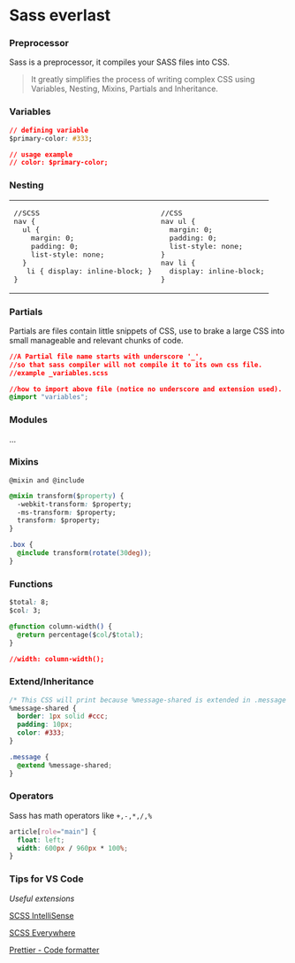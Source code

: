 # Sass everlast

### Preprocessor

Sass is a preprocessor, it compiles your SASS files into CSS.

> It greatly simplifies the process of writing complex CSS
> using Variables, Nesting, Mixins, Partials and Inheritance.

### Variables

```css
// defining variable
$primary-color: #333;

// usage example
// color: $primary-color;
```

### Nesting

<table width="100%"><tr>
<td>
<pre>
//SCSS
nav {
  ul {
    margin: 0;
    padding: 0;
    list-style: none;
  }
   li { display: inline-block; }
}
</pre>
</td>
<td>
<pre>
//CSS
nav ul {
  margin: 0;
  padding: 0;
  list-style: none;
}
nav li {
  display: inline-block;
}
</pre>
</td>
</tr></table>

### Partials

Partials are files contain little snippets of CSS, use to brake a large CSS into small manageable and relevant chunks of code.

```css
//A Partial file name starts with underscore '_',
//so that sass compiler will not compile it to its own css file.
//example _variables.scss

//how to import above file (notice no underscore and extension used).
@import "variables";
```

### Modules

...

### Mixins

`@mixin and @include`

```css
@mixin transform($property) {
  -webkit-transform: $property;
  -ms-transform: $property;
  transform: $property;
}

.box {
  @include transform(rotate(30deg));
}
```

### Functions

```css
$total: 8;
$col: 3;

@function column-width() {
  @return percentage($col/$total);
}

//width: column-width();
```

### Extend/Inheritance

```css
/* This CSS will print because %message-shared is extended in .message class. */
%message-shared {
  border: 1px solid #ccc;
  padding: 10px;
  color: #333;
}

.message {
  @extend %message-shared;
}
```

### Operators

Sass has math operators like `+,-,*,/,%`

```css
article[role="main"] {
  float: left;
  width: 600px / 960px * 100%;
}
```

### Tips for VS Code

_*Useful extensions*_

[SCSS IntelliSense](https://marketplace.visualstudio.com/items?itemName=mrmlnc.vscode-scss)

[SCSS Everywhere](https://marketplace.visualstudio.com/items?itemName=gencer.html-slim-scss-css-class-completion)

[Prettier - Code formatter](https://marketplace.visualstudio.com/items?itemName=esbenp.prettier-vscode)
